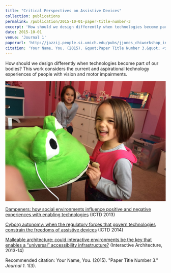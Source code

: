 ```yaml
---
title: "Critical Perspectives on Assistive Devices"
collection: publications
permalink: /publication/2015-10-01-paper-title-number-3
excerpt: 'How should we design differently when technologies become part of our bodies? '
date: 2015-10-01
venue: 'Journal 1'
paperurl: 'http://jazzij.people.si.umich.edu/pubs/jjones_chiworkshop_interarch_designhealth.pdf'
citation: 'Your Name, You. (2015). &quot;Paper Title Number 3.&quot; <i>Journal 1</i>. 1(3).'
---
```

How should we design differently when technologies become part of our bodies? This work considers the current and aspirational technology experiences of people with vision and motor impairments.

![The girls](images/kk_davidsgirls.jpg)


[Dampeners:  how social environments influence positive and negative experiences with enabling technologies](https://dl.acm.org/authorize?N42838) (ICTD 2013)

[Cyborg autonomy: when the regulatory forces that govern technologies constrain the freedoms of assistive devices](https://dl.acm.org/authorize?N42839) (ICTD 2014)

[Malleable architecture: could interactive environments be the key that enables a “universal” accessibility infrastructure?](http://jazzij.people.si.umich.edu/pubs/jjones_chiworkshop_interarch_designhealth.pdf) (Interactive Architecture, 2013-14)

Recommended citation: Your Name, You. (2015). "Paper Title Number 3." <i>Journal 1</i>. 1(3).